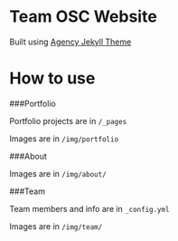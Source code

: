 Team OSC Website
================

Built using [Agency Jekyll Theme](https://github.com/y7kim/agency-jekyll-theme)

# How to use

###Portfolio 

Portfolio projects are in `/_pages`

Images are in `/img/portfolio`

###About

Images are in `/img/about/`

###Team

Team members and info are in `_config.yml`

Images are in `/img/team/`

